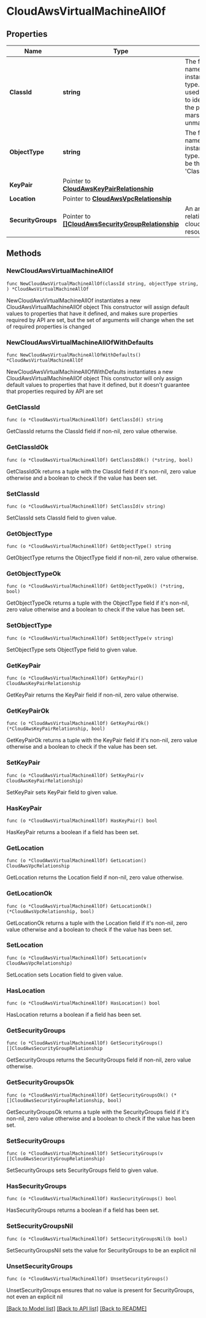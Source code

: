 # CloudAwsVirtualMachineAllOf

## Properties

Name | Type | Description | Notes
------------ | ------------- | ------------- | -------------
**ClassId** | **string** | The fully-qualified name of the instantiated, concrete type. This property is used as a discriminator to identify the type of the payload when marshaling and unmarshaling data. | [default to "cloud.AwsVirtualMachine"]
**ObjectType** | **string** | The fully-qualified name of the instantiated, concrete type. The value should be the same as the &#39;ClassId&#39; property. | [default to "cloud.AwsVirtualMachine"]
**KeyPair** | Pointer to [**CloudAwsKeyPairRelationship**](CloudAwsKeyPairRelationship.md) |  | [optional] 
**Location** | Pointer to [**CloudAwsVpcRelationship**](CloudAwsVpcRelationship.md) |  | [optional] 
**SecurityGroups** | Pointer to [**[]CloudAwsSecurityGroupRelationship**](CloudAwsSecurityGroupRelationship.md) | An array of relationships to cloudAwsSecurityGroup resources. | [optional] [readonly] 

## Methods

### NewCloudAwsVirtualMachineAllOf

`func NewCloudAwsVirtualMachineAllOf(classId string, objectType string, ) *CloudAwsVirtualMachineAllOf`

NewCloudAwsVirtualMachineAllOf instantiates a new CloudAwsVirtualMachineAllOf object
This constructor will assign default values to properties that have it defined,
and makes sure properties required by API are set, but the set of arguments
will change when the set of required properties is changed

### NewCloudAwsVirtualMachineAllOfWithDefaults

`func NewCloudAwsVirtualMachineAllOfWithDefaults() *CloudAwsVirtualMachineAllOf`

NewCloudAwsVirtualMachineAllOfWithDefaults instantiates a new CloudAwsVirtualMachineAllOf object
This constructor will only assign default values to properties that have it defined,
but it doesn't guarantee that properties required by API are set

### GetClassId

`func (o *CloudAwsVirtualMachineAllOf) GetClassId() string`

GetClassId returns the ClassId field if non-nil, zero value otherwise.

### GetClassIdOk

`func (o *CloudAwsVirtualMachineAllOf) GetClassIdOk() (*string, bool)`

GetClassIdOk returns a tuple with the ClassId field if it's non-nil, zero value otherwise
and a boolean to check if the value has been set.

### SetClassId

`func (o *CloudAwsVirtualMachineAllOf) SetClassId(v string)`

SetClassId sets ClassId field to given value.


### GetObjectType

`func (o *CloudAwsVirtualMachineAllOf) GetObjectType() string`

GetObjectType returns the ObjectType field if non-nil, zero value otherwise.

### GetObjectTypeOk

`func (o *CloudAwsVirtualMachineAllOf) GetObjectTypeOk() (*string, bool)`

GetObjectTypeOk returns a tuple with the ObjectType field if it's non-nil, zero value otherwise
and a boolean to check if the value has been set.

### SetObjectType

`func (o *CloudAwsVirtualMachineAllOf) SetObjectType(v string)`

SetObjectType sets ObjectType field to given value.


### GetKeyPair

`func (o *CloudAwsVirtualMachineAllOf) GetKeyPair() CloudAwsKeyPairRelationship`

GetKeyPair returns the KeyPair field if non-nil, zero value otherwise.

### GetKeyPairOk

`func (o *CloudAwsVirtualMachineAllOf) GetKeyPairOk() (*CloudAwsKeyPairRelationship, bool)`

GetKeyPairOk returns a tuple with the KeyPair field if it's non-nil, zero value otherwise
and a boolean to check if the value has been set.

### SetKeyPair

`func (o *CloudAwsVirtualMachineAllOf) SetKeyPair(v CloudAwsKeyPairRelationship)`

SetKeyPair sets KeyPair field to given value.

### HasKeyPair

`func (o *CloudAwsVirtualMachineAllOf) HasKeyPair() bool`

HasKeyPair returns a boolean if a field has been set.

### GetLocation

`func (o *CloudAwsVirtualMachineAllOf) GetLocation() CloudAwsVpcRelationship`

GetLocation returns the Location field if non-nil, zero value otherwise.

### GetLocationOk

`func (o *CloudAwsVirtualMachineAllOf) GetLocationOk() (*CloudAwsVpcRelationship, bool)`

GetLocationOk returns a tuple with the Location field if it's non-nil, zero value otherwise
and a boolean to check if the value has been set.

### SetLocation

`func (o *CloudAwsVirtualMachineAllOf) SetLocation(v CloudAwsVpcRelationship)`

SetLocation sets Location field to given value.

### HasLocation

`func (o *CloudAwsVirtualMachineAllOf) HasLocation() bool`

HasLocation returns a boolean if a field has been set.

### GetSecurityGroups

`func (o *CloudAwsVirtualMachineAllOf) GetSecurityGroups() []CloudAwsSecurityGroupRelationship`

GetSecurityGroups returns the SecurityGroups field if non-nil, zero value otherwise.

### GetSecurityGroupsOk

`func (o *CloudAwsVirtualMachineAllOf) GetSecurityGroupsOk() (*[]CloudAwsSecurityGroupRelationship, bool)`

GetSecurityGroupsOk returns a tuple with the SecurityGroups field if it's non-nil, zero value otherwise
and a boolean to check if the value has been set.

### SetSecurityGroups

`func (o *CloudAwsVirtualMachineAllOf) SetSecurityGroups(v []CloudAwsSecurityGroupRelationship)`

SetSecurityGroups sets SecurityGroups field to given value.

### HasSecurityGroups

`func (o *CloudAwsVirtualMachineAllOf) HasSecurityGroups() bool`

HasSecurityGroups returns a boolean if a field has been set.

### SetSecurityGroupsNil

`func (o *CloudAwsVirtualMachineAllOf) SetSecurityGroupsNil(b bool)`

 SetSecurityGroupsNil sets the value for SecurityGroups to be an explicit nil

### UnsetSecurityGroups
`func (o *CloudAwsVirtualMachineAllOf) UnsetSecurityGroups()`

UnsetSecurityGroups ensures that no value is present for SecurityGroups, not even an explicit nil

[[Back to Model list]](../README.md#documentation-for-models) [[Back to API list]](../README.md#documentation-for-api-endpoints) [[Back to README]](../README.md)


